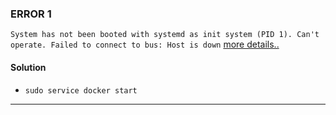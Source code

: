 ### ERROR 1
`System has not been booted with systemd as init system (PID 1). Can't operate.
Failed to connect to bus: Host is down`
[more details..](https://stackoverflow.com/questions/52604068/using-wsl-ubuntu-app-system-has-not-been-booted-with-system-as-init-system-pi)

#### Solution
- `sudo service docker start`

----

